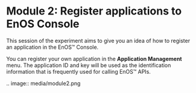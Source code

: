 # Module 2: Register applications to EnOS Console

This session of the experiment aims to give you an idea of how to register an application in the EnOS™ Console.

You can register your own application in the **Application Management** menu. The application ID and key will be used as the identification information that is frequently used for calling EnOS™ APIs.

.. image:: media/module2.png

<!--end-->
